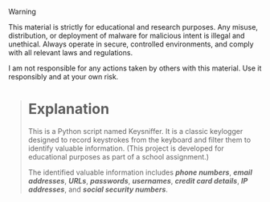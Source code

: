 > [!WARNING]
>This material is strictly for educational and research purposes. Any misuse, distribution, or deployment of malware for malicious intent is illegal and unethical. Always operate in secure, controlled environments, and comply with all relevant laws and regulations.
>
>I am not responsible for any actions taken by others with this material. Use it responsibly and at your own risk.

># Explanation
>This is a Python script named Keysniffer. It is a classic keylogger designed to record keystrokes from the keyboard and filter them to identify valuable information. (This project is developed for educational purposes as part of a school assignment.)
>
>The identified valuable information includes ***phone numbers***, ***email addresses***, ***URLs***, ***passwords***, ***usernames***, ***credit card details***, ***IP addresses***, and ***social security numbers***.